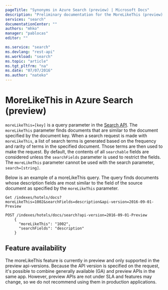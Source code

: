 ```yaml
---
pageTitle: "Synonyms in Azure Search (preview) | Microsoft Docs"
description: "Preliminary documentation for the MoreLikeThis (preview) feature, exposed in the Azure Search REST API."
services: "search"
documentationCenter: ""
authors: "mhko"
manager: "pablocas"
editor: ""

ms.service: "search"
ms.devlang: "rest-api"
ms.workload: "search"
ms.topic: "article"
ms.tgt_pltfrm: "na"
ms.date: "07/07/2016"
ms.author: "nateko"
---
```

# MoreLikeThis in Azure Search (preview)

`moreLikeThis=[key]` is a query parameter in the [Search API](https://docs.microsoft.com/rest/api/searchservice/search-documents). The `moreLikeThis` parameter finds documents that are similar to the document specified by the document key. When a search request is made with `moreLikeThis`, a list of search terms is generated based on the frequency and rarity of terms in the specified document. Those terms are then used to make the request. By default, the contents of all `searchable` fields are considered unless the `searchFields` parameter is used to restrict the fields. The `moreLikeThis` parameter cannot be used with the search parameter, `search=[string]`.

Below is an example of a moreLikeThis query. The query finds documents whose description fields are most similar to the field of the source document as specified by the `moreLikeThis` parameter.

```  
Get /indexes/hotels/docs?moreLikeThis=1002&searchFields=description&api-version=2016-09-01-Preview
```  

```  
POST /indexes/hotels/docs/search?api-version=2016-09-01-Preview
    {  
      "moreLikeThis": "1002",  
      "searchFields": "description"  
    }  
```  

## Feature availability

The moreLikeThis feature is currently in preview and only supported in the preview api-versions. Because the API version is specified on the request, it's possible to combine generally available (GA) and preview APIs in the same app. However, preview APIs are not under SLA and features may change, so we do not recommend using them in production applications.
